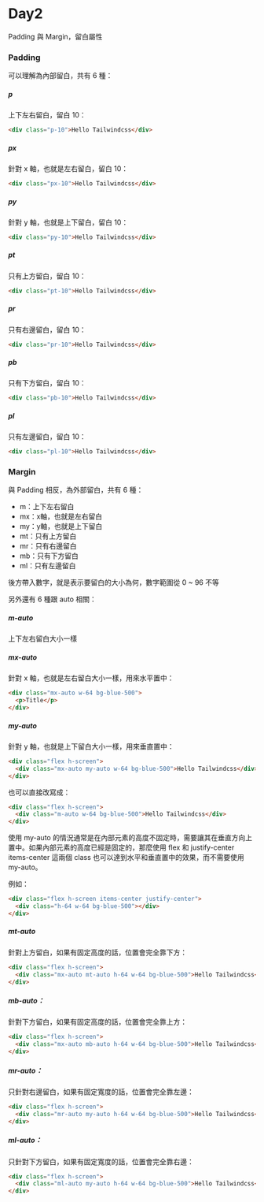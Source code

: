 # Day2

Padding 與 Margin，留白屬性



### Padding

可以理解為內部留白，共有 6 種：

##### p

上下左右留白，留白 10：

```html
<div class="p-10">Hello Tailwindcss</div>
```



##### px

針對 x 軸，也就是左右留白，留白 10：

```html
<div class="px-10">Hello Tailwindcss</div>
```



##### py

針對 y 軸，也就是上下留白，留白 10：

```html
<div class="py-10">Hello Tailwindcss</div>
```



##### pt

只有上方留白，留白 10：

```html
<div class="pt-10">Hello Tailwindcss</div>
```



##### pr

只有右邊留白，留白 10：

```html
<div class="pr-10">Hello Tailwindcss</div>
```



##### pb

只有下方留白，留白 10：

```html
<div class="pb-10">Hello Tailwindcss</div>
```



##### pl

只有左邊留白，留白 10：

```html
<div class="pl-10">Hello Tailwindcss</div>
```





### Margin

與 Padding 相反，為外部留白，共有 6 種：

- m：上下左右留白
- mx：x軸，也就是左右留白
- my：y軸，也就是上下留白
- mt：只有上方留白
- mr：只有右邊留白
- mb：只有下方留白
- ml：只有左邊留白

後方帶入數字，就是表示要留白的大小為何，數字範圍從 0 ~ 96 不等



另外還有 6 種跟 auto 相關：

##### m-auto

上下左右留白大小一樣



##### mx-auto

針對 x 軸，也就是左右留白大小一樣，用來水平置中：

```html
<div class="mx-auto w-64 bg-blue-500">
  <p>Title</p>
</div>
```



##### my-auto

針對 y 軸，也就是上下留白大小一樣，用來垂直置中：

```html
<div class="flex h-screen">
  <div class="mx-auto my-auto w-64 bg-blue-500">Hello Tailwindcss</div>
</div>
```

也可以直接改寫成：

```html
<div class="flex h-screen">
  <div class="m-auto w-64 bg-blue-500">Hello Tailwindcss</div>
</div>
```



使用 my-auto 的情況通常是在內部元素的高度不固定時，需要讓其在垂直方向上置中。如果內部元素的高度已經是固定的，那麼使用 flex 和 justify-center items-center 這兩個 class 也可以達到水平和垂直置中的效果，而不需要使用 my-auto。

例如：

```html
<div class="flex h-screen items-center justify-center">
  <div class="h-64 w-64 bg-blue-500"></div>
</div>
```



##### mt-auto

針對上方留白，如果有固定高度的話，位置會完全靠下方：

```html
<div class="flex h-screen">
  <div class="mx-auto mt-auto h-64 w-64 bg-blue-500">Hello Tailwindcss</div>
</div>
```



##### mb-auto：

針對下方留白，如果有固定高度的話，位置會完全靠上方：

```html
<div class="flex h-screen">
  <div class="mx-auto mb-auto h-64 w-64 bg-blue-500">Hello Tailwindcss</div>
</div>
```



##### mr-auto：

只針對右邊留白，如果有固定寬度的話，位置會完全靠左邊：

```html
<div class="flex h-screen">
  <div class="mr-auto my-auto h-64 w-64 bg-blue-500">Hello Tailwindcss</div>
</div>
```



##### ml-auto：

只針對下方留白，如果有固定寬度的話，位置會完全靠右邊：

```html
<div class="flex h-screen">
  <div class="ml-auto my-auto h-64 w-64 bg-blue-500">Hello Tailwindcss</div>
</div>
```

